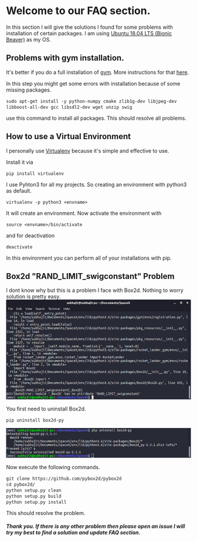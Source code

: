 # Welcome to our FAQ section.
In this section I will give the solutions I found for some problems with installation of certain packages.
I am using [Ubuntu 18.04 LTS (Bionic Beaver)](http://releases.ubuntu.com/releases/18.04/)  as my OS.

## Problems with gym installation.
It's better if you do a full installation of [gym](https://github.com/openai/gym). More instructions for that [here](http://gym.openai.com/docs/#installation).

In this step you might get some errors with installation because of some missing packages. 

```
sudo apt-get install -y python-numpy cmake zlib1g-dev libjpeg-dev libboost-all-dev gcc libsdl2-dev wget unzip swig
```
use this command to install all packages. This should resolve all problems.


## How to use a Virtual Environment
I personally use [Virtualenv](https://github.com/pypa/virtualenv) because it's simple and effective to use.

Install it via

```
pip install virtualenv
```

I use Pyhton3 for all my projects. So creating an environment with python3 as default.
```
virtualenv -p python3 <envname>
```

It will create an environment. Now activate the environment with
```
source <envname>/bin/activate
```
and for deactivation
```
deactivate
```

In this environment you can perform all of your installations with pip.

## Box2d "RAND_LIMIT_swigconstant" Problem
I dont know why but this is a problem I face with Box2d. Nothing to worry solution is pretty easy.
![](images/box2d-1.png) 

You first need to uninstall Box2d.
```
pip uninstall box2d-py
```
![](images/box2d-2.png)

Now execute the following commands.
```
git clone https://github.com/pybox2d/pybox2d
cd pybox2d/
python setup.py clean
python setup.py build
python setup.py install
```
This should resolve the problem.

##### Thank you. If there is any other problem then please open an issue I will try my best to find a solution and update FAQ section.
